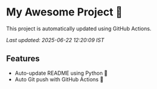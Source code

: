 # My Awesome Project 🚀

This project is automatically updated using GitHub Actions.

_Last updated: 2025-06-22 12:20:09 IST_

## Features
- Auto-update README using Python 🐍
- Auto Git push with GitHub Actions 🤖
